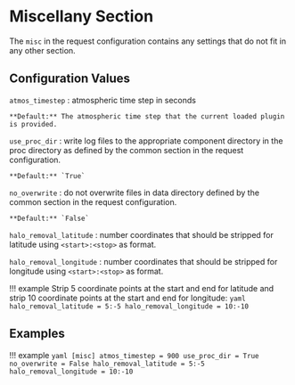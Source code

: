 # Miscellany Section

The `misc` in the request configuration contains any settings that do not fit in any other section.

## Configuration Values

`atmos_timestep`
:   atmospheric time step in seconds

    **Default:** The atmospheric time step that the current loaded plugin is provided.

`use_proc_dir`
:   write log files to the appropriate component directory in the proc directory as defined by the common section in the 
    request configuration.

    **Default:** `True`

`no_overwrite`
:   do not overwrite files in data directory defined by the common section in the request configuration.

    **Default:** `False`

`halo_removal_latitude`
:   number coordinates that should be stripped for latitude using `<start>:<stop>` as format.

`halo_removal_longitude`
:   number coordinates that should be stripped for longitude using `<start>:<stop>` as format.

!!! example
    Strip 5 coordinate points at the start and end for latitude and strip 10 coordinate points at the start and end
    for longitude:
    ```yaml
    halo_removal_latitude = 5:-5
    halo_removal_longitude = 10:-10
    ```

## Examples

!!! example
    ```yaml
    [misc]
    atmos_timestep = 900
    use_proc_dir = True
    no_overwrite = False
    halo_removal_latitude = 5:-5
    halo_removal_longitude = 10:-10
    ```
